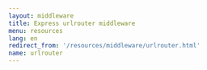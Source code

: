 ```yaml
---
layout: middleware
title: Express urlrouter middleware
menu: resources
lang: en
redirect_from: '/resources/middleware/urlrouter.html'
name: urlrouter
---
```


